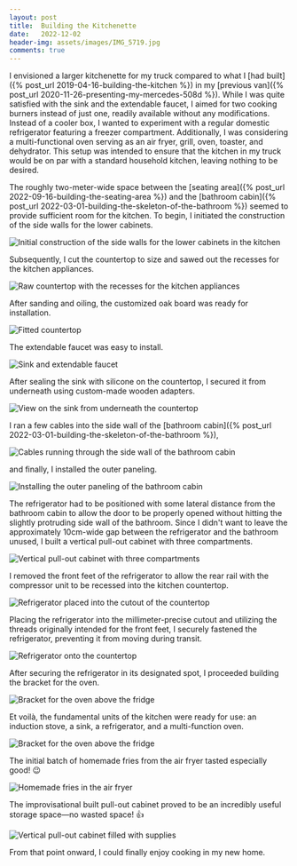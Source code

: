 ```yaml
---
layout: post
title:  Building the Kitchenette
date:   2022-12-02
header-img: assets/images/IMG_5719.jpg
comments: true
---
```


I envisioned a larger kitchenette for my truck compared to what I [had built]({% post_url 2019-04-16-building-the-kitchen %}) in my [previous van]({% post_url 2020-11-26-presenting-my-mercedes-508d %}). While I was quite satisfied with the sink and the extendable faucet, I aimed for two cooking burners instead of just one, readily available without any modifications. Instead of a cooler box, I wanted to experiment with a regular domestic refrigerator featuring a freezer compartment. Additionally, I was considering a multi-functional oven serving as an air fryer, grill, oven, toaster, and dehydrator. This setup was intended to ensure that the kitchen in my truck would be on par with a standard household kitchen, leaving nothing to be desired.

The roughly two-meter-wide space between the [seating area]({% post_url 2022-09-16-building-the-seating-area %}) and the [bathroom cabin]({% post_url 2022-03-01-building-the-skeleton-of-the-bathroom %}) seemed to provide sufficient room for the kitchen. To begin, I initiated the construction of the side walls for the lower cabinets.

![Initial construction of the side walls for the lower cabinets in the kitchen](/assets/images/IMG_5479.jpg)

Subsequently, I cut the countertop to size and sawed out the recesses for the kitchen appliances.

![Raw countertop with the recesses for the kitchen appliances](/assets/images/IMG_5505.jpg)

After sanding and oiling, the customized oak board was ready for installation.

![Fitted countertop](/assets/images/IMG_5579.jpg)

The extendable faucet was easy to install.

![Sink and extendable faucet](/assets/images/IMG_5593.jpg)

After sealing the sink with silicone on the countertop, I secured it from underneath using custom-made wooden adapters.

![View on the sink from underneath the countertop](/assets/images/IMG_5592.jpg)

I ran a few cables into the side wall of the [bathroom cabin]({% post_url 2022-03-01-building-the-skeleton-of-the-bathroom %}),

![Cables running through the side wall of the bathroom cabin](/assets/images/IMG_5649.jpg)

and finally, I installed the outer paneling.

![Installing the outer paneling of the bathroom cabin](/assets/images/IMG_5655.jpg)

The refrigerator had to be positioned with some lateral distance from the bathroom cabin to allow the door to be properly opened without hitting the slightly protruding side wall of the bathroom. Since I didn't want to leave the approximately 10cm-wide gap between the refrigerator and the bathroom unused, I built a vertical pull-out cabinet with three compartments.

![Vertical pull-out cabinet with three compartments](/assets/images/IMG_5660.jpg)

I removed the front feet of the refrigerator to allow the rear rail with the compressor unit to be recessed into the kitchen countertop. 

![Refrigerator placed into the cutout of the countertop](/assets/images/IMG_5600.jpg)

Placing the refrigerator into the millimeter-precise cutout and utilizing the threads originally intended for the front feet, I securely fastened the refrigerator, preventing it from moving during transit.

![Refrigerator onto the countertop](/assets/images/IMG_5662.jpg)

After securing the refrigerator in its designated spot, I proceeded building the bracket for the oven.

![Bracket for the oven above the fridge](/assets/images/IMG_5716.jpg)

Et voilà, the fundamental units of the kitchen were ready for use: an induction stove, a sink, a refrigerator, and a multi-function oven.

![Bracket for the oven above the fridge](/assets/images/IMG_5719.jpg)

The initial batch of homemade fries from the air fryer tasted especially good! :wink:

![Homemade fries in the air fryer](/assets/images/IMG_5721.jpg)

The improvisational built pull-out cabinet proved to be an incredibly useful storage space—no wasted space! :+1:

![Vertical pull-out cabinet filled with supplies](/assets/images/IMG_5724.jpg)

From that point onward, I could finally enjoy cooking in my new home.